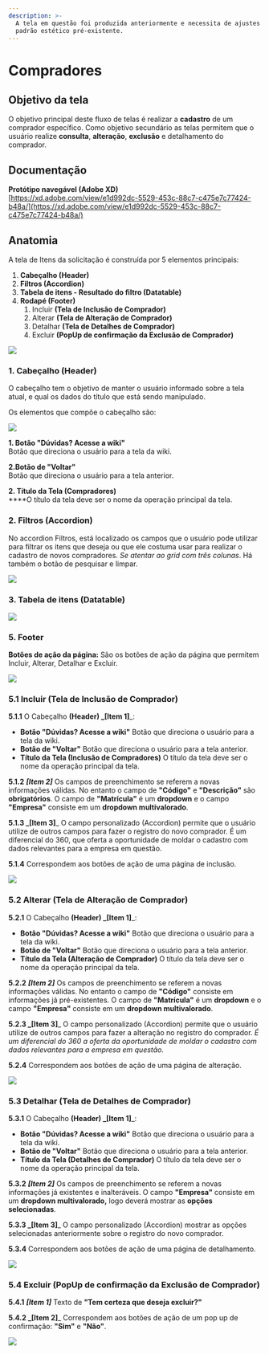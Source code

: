 ```yaml
---
description: >-
  A tela em questão foi produzida anteriormente e necessita de ajustes para o
  padrão estético pré-existente.
---
```


# Compradores

## Objetivo da tela

O objetivo principal deste fluxo de telas é realizar a **cadastro** de um comprador específico. Como objetivo secundário as telas permitem que o usuário realize **consulta**, **alteração**, **exclusão** e detalhamento do comprador.

## Documentação

**Protótipo navegável (Adobe XD)**\
[https://xd.adobe.com/view/e1d992dc-5529-453c-88c7-c475e7c77424-b48a/](https://xd.adobe.com/view/e1d992dc-5529-453c-88c7-c475e7c77424-b48a/)

## Anatomia

A tela de Itens da solicitação é construída por 5 elementos principais:

1. **Cabeçalho (Header)**
2. **Filtros (Accordion)**
3. **Tabela de itens - Resultado do filtro (Datatable)**
4. **Rodapé (Footer)**
   1. Incluir **(Tela de Inclusão de Comprador)**
   2. Alterar **(Tela de Alteração de Comprador)**
   3. Detalhar **(Tela de Detalhes de Comprador)**
   4. Excluir **(PopUp de confirmação da Exclusão de Comprador)**

![](<../../../../.gitbook/assets/image (931).png>)

### 1. Cabeçalho (Header)

O cabeçalho tem o objetivo de manter o usuário informado sobre a tela atual, e qual os dados do título que está sendo manipulado.

Os elementos que compõe o cabeçalho são:

![](<../../../../.gitbook/assets/image (750).png>)

**1. Botão "Dúvidas? Acesse a wiki"**\
Botão que direciona o usuário para a tela da wiki.

**2.Botão de "Voltar"**\
Botão que direciona o usuário para a tela anterior.

**2. Título da Tela (Compradores)**\
****O título da tela deve ser o nome da operação principal da tela.

### 2. Filtros (Accordion)

No accordion Filtros,  está localizado os campos que o usuário pode utilizar para filtrar os itens que deseja ou que ele costuma usar para realizar o cadastro de novos compradores. _Se atentar ao grid com três colunas_. Há também o botão de pesquisar e limpar.&#x20;

![](<../../../../.gitbook/assets/image (766).png>)

### 3. Tabela de itens (Datatable)

![](<../../../../.gitbook/assets/image (974).png>)

### 5. Footer

**Botões de ação da página:** São os botões de ação da página que permitem Incluir, Alterar, Detalhar e Excluir. &#x20;

![](<../../../../.gitbook/assets/image (820).png>)

### 5.1 Incluir (Tela de Inclusão de Comprador)

**5.1.1** O Cabeçalho **(Header) **_**\[Item 1]**_:

* **Botão "Dúvidas? Acesse a wiki"** Botão que direciona o usuário para a tela da wiki.‌
* **Botão de "Voltar"** Botão que direciona o usuário para a tela anterior.‌
* **Título da Tela (Inclusão de Compradores)** O título da tela deve ser o nome da operação principal da tela.

**5.1.2** _**\[Item 2]**_ Os campos de preenchimento se referem a novas informações válidas. No entanto o campo de **"Código"** e **"Descrição"** são **obrigatórios**. O campo de **"Matrícula"** é um **dropdown** e o campo **"Empresa"** consiste em um **dropdown multivalorado**.&#x20;

**5.1.3 **_**\[Item 3]**_ O campo personalizado (Accordion) permite que o usuário utilize de outros campos para fazer o registro do novo comprador. É um diferencial do 360, que oferta a oportunidade de moldar o cadastro com dados relevantes para a empresa em questão.

**5.1.4** Correspondem aos botões de ação de uma página de inclusão.

![](<../../../../.gitbook/assets/image (768).png>)

### 5.2 Alterar (Tela de Alteração de Comprador)

**5.2.1** O Cabeçalho **(Header) **_**\[Item 1]**_:

* **Botão "Dúvidas? Acesse a wiki"** Botão que direciona o usuário para a tela da wiki.‌
* **Botão de "Voltar"** Botão que direciona o usuário para a tela anterior.‌
* **Título da Tela (Alteração de Comprador)** O título da tela deve ser o nome da operação principal da tela.

**5.2.2** _**\[Item 2]**_ Os campos de preenchimento se referem a novas informações válidas. No entanto o campo de **"Código"** consiste em informações já pré-existentes. O campo de **"Matrícula"** é um **dropdown** e o campo **"Empresa"** consiste em um **dropdown multivalorado**.&#x20;

**5.2.3 **_**\[Item 3]**_ O campo personalizado (Accordion) permite que o usuário utilize de outros campos para fazer a alteração no registro do comprador. _É um diferencial do 360 a oferta da oportunidade de moldar o cadastro com dados relevantes para a empresa em questão._

**5.2.4** Correspondem aos botões de ação de uma página de alteração.

![](<../../../../.gitbook/assets/image (866).png>)

### 5.3 Detalhar (Tela de Detalhes de Comprador)

**5.3.1** O Cabeçalho **(Header) **_**\[Item 1]**_:

* **Botão "Dúvidas? Acesse a wiki"** Botão que direciona o usuário para a tela da wiki.‌
* **Botão de "Voltar"** Botão que direciona o usuário para a tela anterior.‌
* **Título da Tela (Detalhes de Comprador)** O título da tela deve ser o nome da operação principal da tela.

**5.3.2** _**\[Item 2]**_ Os campos de preenchimento se referem a novas informações já existentes e inalteráveis. O campo **"Empresa"** consiste em um **dropdown multivalorado,** logo deverá mostrar as **opções selecionadas**.&#x20;

**5.3.3 **_**\[Item 3]**_ O campo personalizado (Accordion) mostrar as opções selecionadas anteriormente sobre o registro do novo comprador.&#x20;

**5.3.4** Correspondem aos botões de ação de uma página de detalhamento.

![](<../../../../.gitbook/assets/image (746).png>)

### 5.4 Excluir (PopUp de confirmação da Exclusão de Comprador)

**5.4.1** _**\[Item 1]**_ Texto de **"Tem certeza que deseja excluir?"**&#x20;

**5.4.2 **_**\[Item 2]**_ Correspondem aos botões de ação de um pop up de confirmação: **"Sim"** e **"Não"**.

![](<../../../../.gitbook/assets/image (909).png>)
